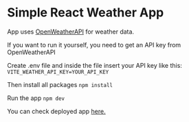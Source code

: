 # Simple React Weather App

App uses [OpenWeatherAPI](https://openweathermap.org/api) for weather data.

If you want to run it yourself, you need to get an API key from OpenWeatherAPI

Create .env file and inside the file insert your API key like this:
`VITE_WEATHER_API_KEY=YOUR_API_KEY`

Then install all packages
`npm install`

Run the app
`npm dev`

You can check deployed app [here.](https://fastidious-truffle-e85bbc.netlify.app/)
